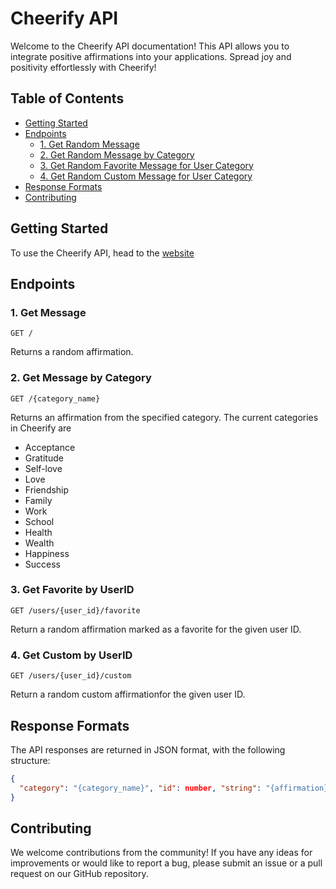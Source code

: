 # Cheerify API
Welcome to the Cheerify API documentation! This API allows you to integrate positive affirmations into your applications. Spread joy and positivity effortlessly with Cheerify!

## Table of Contents
- [Getting Started](#getting-started)
- [Endpoints](#endpoints)
  - [1. Get Random Message](#1-get-message)
  - [2. Get Random Message by Category](#2-get-message-by-category)
  - [3. Get Random Favorite Message for User Category](#3-get-favorite-by-UserID)
  - [4. Get Random Custom Message for User Category](#4-get-custom-by-UserID)
- [Response Formats](#response-formats)
- [Contributing](#contributing)
  
## Getting Started

To use the Cheerify API, head to the [website](http://karigroszewska.pythonanywhere.com/)

## Endpoints

### 1. Get Message
```
GET /
```
Returns a random affirmation.

### 2. Get Message by Category
```
GET /{category_name}
```
Returns an affirmation from the specified category. The current categories in Cheerify are
- Acceptance
- Gratitude
- Self-love
- Love
- Friendship
- Family
- Work
- School
- Health
- Wealth
- Happiness
- Success

### 3. Get Favorite by UserID
```
GET /users/{user_id}/favorite
```
Return a random affirmation marked as a favorite for the given user ID.

### 4. Get Custom by UserID
```
GET /users/{user_id}/custom
```
Return a random custom affirmationfor the given user ID.

## Response Formats
The API responses are returned in JSON format, with the following structure:
```json
{
  "category": "{category_name}", "id": number, "string": "{affirmation}"
}
```

## Contributing
We welcome contributions from the community! If you have any ideas for improvements or would like to report a bug, please submit an issue or a pull request on our GitHub repository.
